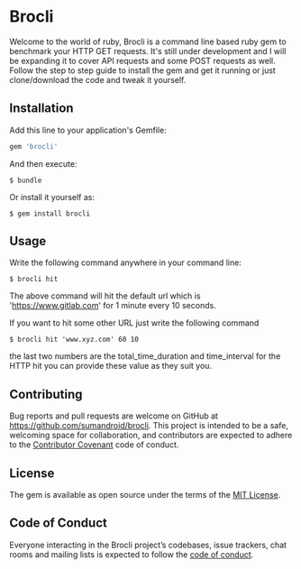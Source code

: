 # Brocli
Welcome to the world of ruby, Brocli is a command line based ruby gem to benchmark your HTTP GET requests. It's still under development and I will be expanding it to cover API requests and some POST requests as well. Follow the step to step guide to install the gem and get it running or just clone/download the code and tweak it yourself.

## Installation

Add this line to your application's Gemfile:

```ruby
gem 'brocli'
```

And then execute:

    $ bundle

Or install it yourself as:

    $ gem install brocli

## Usage

Write the following command anywhere in your command line:
    
    $ brocli hit
    
The above command will hit the default url which is 'https://www.gitlab.com' for 1 minute every 10 seconds.

If you want to hit some other URL just write the following command

    $ brocli hit 'www.xyz.com' 60 10
 
the last two numbers are the total_time_duration and time_interval for the HTTP hit you can provide these value as they suit you.

## Contributing

Bug reports and pull requests are welcome on GitHub at https://github.com/sumandroid/brocli. This project is intended to be a safe, welcoming space for collaboration, and contributors are expected to adhere to the [Contributor Covenant](http://contributor-covenant.org) code of conduct.

## License

The gem is available as open source under the terms of the [MIT License](http://opensource.org/licenses/MIT).

## Code of Conduct

Everyone interacting in the Brocli project’s codebases, issue trackers, chat rooms and mailing lists is expected to follow the [code of conduct](https://github.com/[USERNAME]/brocli/blob/master/CODE_OF_CONDUCT.md).
